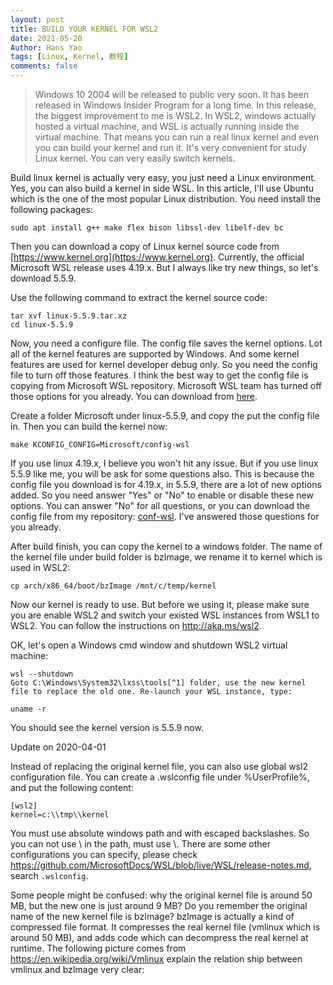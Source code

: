 ```yaml
---
layout: post
title: BUILD YOUR KERNEL FOR WSL2
date: 2021-05-20
Author: Hans Yao
tags: [Linux, Kernel, 教程]
comments: false
---
```


>Windows 10 2004 will be released to public very soon. It has been released in Windows Insider Program for a long time. In this release, the biggest improvement to me is WSL2. In WSL2, windows actually hosted a virtual machine, and WSL is actually running inside the virtual machine. That means you can run a real linux kernel and even you can build your kernel and run it. It's very convenient for study Linux kernel. You can very easily switch kernels.

<!-- more -->

Build linux kernel is actually very easy, you just need a Linux environment. Yes, you can also build a kernel in side WSL. In this article, I'll use Ubuntu which is the one of the most popular Linux distribution. You need install the following packages:

```shell
sudo apt install g++ make flex bison libssl-dev libelf-dev bc
```

Then you can download a copy of Linux kernel source code from [https://www.kernel.org](https://www.kernel.org). Currently, the official Microsoft WSL release uses 4.19.x. But I always like try new things, so let's download 5.5.9.

Use the following command to extract the kernel source code:

```shell
tar xvf linux-5.5.9.tar.xz
cd linux-5.5.9
```

Now, you need a configure file. The config file saves the kernel options. Lot all of the kernel features are supported by Windows. And some kernel features are used for kernel developer debug only. So you need the config file to turn off those features. I think the best way to get the config file is copying from Microsoft WSL repository. Microsoft WSL team has turned off those options for you already. You can download from [here](https://github.com/microsoft/WSL2-Linux-Kernel/blob/master/Microsoft/config-wsl).

Create a folder Microsoft under linux-5.5.9, and copy the put the config file in. Then you can build the kernel now:

```shell
make KCONFIG_CONFIG=Microsoft/config-wsl
```

If you use linux 4.19.x, I believe you won't hit any issue. But if you use linux 5.5.9 like me, you will be ask for some questions also. This is because the config file you download is for 4.19.x, in 5.5.9, there are a lot of new options added. So you need answer "Yes" or "No" to enable or disable these new options. You can answer "No" for all questions, or you can download the config file from my repository: [conf-wsl](https://github.com/xieyubo/WSL2-Linux-Kernel/blob/wsl-xyb-port-5.5.y/Microsoft/config-wsl). I've answered those questions for you already.

After build finish, you can copy the kernel to a windows folder. The name of the kernel file under build folder is bzImage, we rename it to kernel which is used in WSL2:

```shell
cp arch/x86_64/boot/bzImage /mnt/c/temp/kernel
```

Now our kernel is ready to use. But before we using it, please make sure you are enable WSL2 and switch your existed WSL instances from WSL1 to WSL2. You can follow the instructions on http://aka.ms/wsl2.

OK, let's open a Windows cmd window and shutdown WSL2 virtual machine:

```dos
wsl --shutdown
Goto C:\Windows\System32\lxss\tools[^1] folder, use the new kernel file to replace the old one. Re-launch your WSL instance, type:

uname -r
```
You should see the kernel version is 5.5.9 now.



Update on 2020-04-01

Instead of replacing the original kernel file, you can also use global wsl2 configuration file. You can create a .wslconfig file under %UserProfile%, and put the following content:

```dos
[wsl2]
kernel=c:\\tmp\\kernel
```

You must use absolute windows path and with escaped backslashes. So you can not use \ in the path, must use \\. There are some other configurations you can specify, please check https://github.com/MicrosoftDocs/WSL/blob/live/WSL/release-notes.md, search `.wslconfig`.

Some people might be confused: why the original kernel file is around 50 MB, but the new one is just around 9 MB? Do you remember the original name of the new kernel file is bzImage? bzImage is actually a kind of compressed file format. It compresses the real kernel file (vmlinux which is around 50 MB), and adds code which can decompress the real kernel at runtime. The following picture comes from https://en.wikipedia.org/wiki/Vmlinux explain the relation ship between vmlinux and bzImage very clear:
